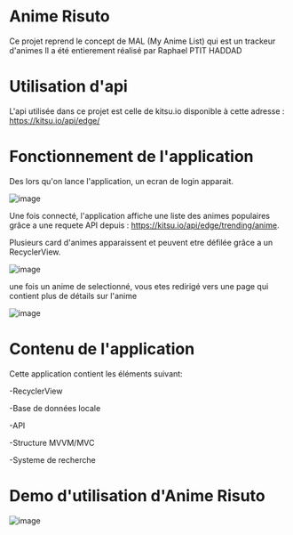 # Anime Risuto

Ce projet reprend le concept de MAL (My Anime List) qui est un trackeur d'animes
Il a été entierement réalisé par Raphael PTIT HADDAD

# Utilisation d'api
L'api utilisée dans ce projet est celle de kitsu.io disponible à cette adresse : https://kitsu.io/api/edge/

# Fonctionnement de l'application

Des lors qu'on lance l'application, un ecran de login apparait.

![image](https://github.com/BankaiOnegai/Kotlin/blob/master/Capture/Login.PNG)

Une fois connecté, l'application affiche une liste des animes populaires grâce a une requete API depuis : https://kitsu.io/api/edge/trending/anime.

Plusieurs card d'animes apparaissent et peuvent etre défilée grâce a un RecyclerView.

![image](https://github.com/BankaiOnegai/Kotlin/blob/master/Capture/Accueil.PNG)

une fois un anime de selectionné, vous etes redirigé vers une page qui contient plus de détails sur l'anime

![image](https://github.com/BankaiOnegai/Kotlin/blob/master/Capture/Details.PNG)

# Contenu de l'application
Cette application contient les éléments suivant:

-RecyclerView

-Base de données locale

-API

-Structure MVVM/MVC

-Systeme de recherche

# Demo d'utilisation d'Anime Risuto

![image](https://github.com/BankaiOnegai/Kotlin/blob/master/Capture/Record.gif)

